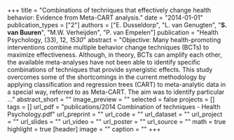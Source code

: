 +++
title = "Combinations of techniques that effectively change health behavior: Evidence from Meta-CART analysis."
date = "2014-01-01"
publication_types = ["2"]
authors = ["E. Dusseldorp", "L. van Genugten", "**S. van Buuren**", "M.W. Verheijden", "P. van Empelen"]
publication = "Health Psychology, (33), 12, _1530_"
abstract = "Objective: Many health-promoting interventions combine multiple behavior change techniques (BCTs) to maximize effectiveness. Although, in theory, BCTs can amplify each other, the available meta-analyses have not been able to identify specific combinations of techniques that provide synergistic effects. This study overcomes some of the shortcomings in the current methodology by applying classification and regression trees (CART) to meta-analytic data in a special way, referred to as Meta-CART. The aim was to identify particular …"
abstract_short = ""
image_preview = ""
selected = false
projects = []
tags = []
url_pdf = "publications/2014 Combination of techniques - Health Psychology.pdf"
url_preprint = ""
url_code = ""
url_dataset = ""
url_project = ""
url_slides = ""
url_video = ""
url_poster = ""
url_source = ""
math = true
highlight = true
[header]
image = ""
caption = ""
+++
